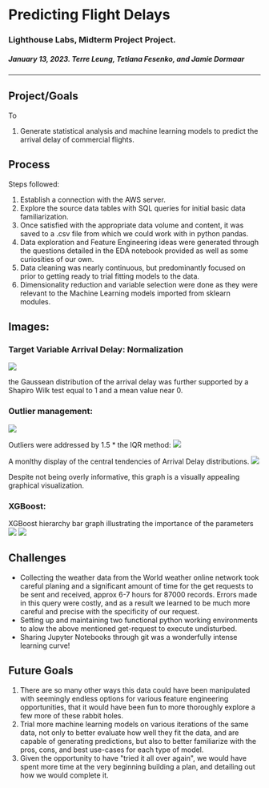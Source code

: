 # Predicting Flight Delays

### Lighthouse Labs, Midterm Project Project.

##### January 13, 2023. Terre Leung, Tetiana Fesenko, and Jamie Dormaar

---

## Project/Goals

To

1. Generate statistical analysis and machine learning models to predict the arrival delay of commercial flights.

## Process

Steps followed:

1. Establish a connection with the AWS server.
1. Explore the source data tables with SQL queries for initial basic data familiarization.
1. Once satisfied with the appropriate data volume and content, it was saved to a .csv file from which we could work with in python pandas.
1. Data exploration and Feature Engineering ideas were generated through the questions detailed in the EDA notebook provided as well as some curiosities of our own.
1. Data cleaning was nearly continuous, but predominantly focused on prior to getting ready to trial fitting models to the data.
1. Dimensionality reduction and variable selection were done as they were relevant to the Machine Learning models imported from sklearn modules.

## Images:

### Target Variable Arrival Delay: Normalization

![](/W6MTP/Flight-Delays/Images/Arrival*delay_distn_df_usa*.png)

the Gaussean distribution of the arrival delay was further supported by a Shapiro Wilk test equal to 1 and a mean value near 0.

### Outlier management:

![](/W6MTP/Flight-Delays/Images/Arrival_delay_outliers_boxplot_df_usa_.png)

Outliers were addressed by 1.5 \* the IQR method:
![](/W6MTP/Flight-Delays/Images/Arrival_delay_boxplot_df_usa_.png)

A monlthy display of the central tendencies of Arrival Delay distributions.
![](/W6MTP/Flight-Delays/Images/Arrival_delays_monthly_boxplot_df_usa_.png)

Despite not being overly informative, this graph is a visually appealing graphical visualization.

### XGBoost:

XGBoost hierarchy bar graph illustrating the importance of the parameters
![](/W6MTP/Flight-Delays/Images/xgb_params_importance.png)
![](/W6MTP/Flight-Delays/Images/xgboost_scatter.png)

## Challenges

- Collecting the weather data from the World weather online network took careful planing and a significant amount of time for the get requests to be sent and received, approx 6-7 hours for 87000 records. Errors made in this query were costly, and as a result we learned to be much more careful and precise with the specificity of our request.
- Setting up and maintaining two functional python working environments to alow the above mentioned get-request to execute undisturbed.
- Sharing Jupyter Notebooks through git was a wonderfully intense learning curve!

## Future Goals

1. There are so many other ways this data could have been manipulated with seemingly endless options for various feature engineering opportunities, that it would have been fun to more thoroughly explore a few more of these rabbit holes.
1. Trial more machine learning models on various iterations of the same data, not only to better evaluate how well they fit the data, and are capable of generating predictions, but also to better familiarize with the pros, cons, and best use-cases for each type of model.
1. Given the opportunity to have "tried it all over again", we would have spent more time at the very beginning building a plan, and detailing out how we would complete it.
